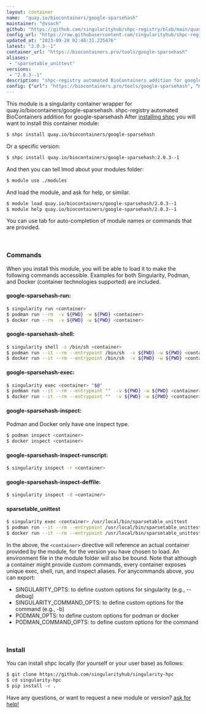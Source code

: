 ```yaml
---
layout: container
name:  "quay.io/biocontainers/google-sparsehash"
maintainer: "@vsoch"
github: "https://github.com/singularityhub/shpc-registry/blob/main/quay.io/biocontainers/google-sparsehash/container.yaml"
config_url: "https://raw.githubusercontent.com/singularityhub/shpc-registry/main/quay.io/biocontainers/google-sparsehash/container.yaml"
updated_at: "2023-09-28 02:48:31.225476"
latest: "2.0.3--1"
container_url: "https://biocontainers.pro/tools/google-sparsehash"
aliases:
 - "sparsetable_unittest"
versions:
 - "2.0.3--1"
description: "shpc-registry automated BioContainers addition for google-sparsehash"
config: {"url": "https://biocontainers.pro/tools/google-sparsehash", "maintainer": "@vsoch", "description": "shpc-registry automated BioContainers addition for google-sparsehash", "latest": {"2.0.3--1": "sha256:b5eabd7ede74ceaebe0395d65a9794f4b95ce2db835f75b199bb1d6b37e3b363"}, "tags": {"2.0.3--1": "sha256:b5eabd7ede74ceaebe0395d65a9794f4b95ce2db835f75b199bb1d6b37e3b363"}, "docker": "quay.io/biocontainers/google-sparsehash", "aliases": {"sparsetable_unittest": "/usr/local/bin/sparsetable_unittest"}}
---
```


This module is a singularity container wrapper for quay.io/biocontainers/google-sparsehash.
shpc-registry automated BioContainers addition for google-sparsehash
After [installing shpc](#install) you will want to install this container module:


```bash
$ shpc install quay.io/biocontainers/google-sparsehash
```

Or a specific version:

```bash
$ shpc install quay.io/biocontainers/google-sparsehash:2.0.3--1
```

And then you can tell lmod about your modules folder:

```bash
$ module use ./modules
```

And load the module, and ask for help, or similar.

```bash
$ module load quay.io/biocontainers/google-sparsehash/2.0.3--1
$ module help quay.io/biocontainers/google-sparsehash/2.0.3--1
```

You can use tab for auto-completion of module names or commands that are provided.

<br>

### Commands

When you install this module, you will be able to load it to make the following commands accessible.
Examples for both Singularity, Podman, and Docker (container technologies supported) are included.

#### google-sparsehash-run:

```bash
$ singularity run <container>
$ podman run --rm  -v ${PWD} -w ${PWD} <container>
$ docker run --rm  -v ${PWD} -w ${PWD} <container>
```

#### google-sparsehash-shell:

```bash
$ singularity shell -s /bin/sh <container>
$ podman run --it --rm --entrypoint /bin/sh  -v ${PWD} -w ${PWD} <container>
$ docker run --it --rm --entrypoint /bin/sh  -v ${PWD} -w ${PWD} <container>
```

#### google-sparsehash-exec:

```bash
$ singularity exec <container> "$@"
$ podman run --it --rm --entrypoint ""  -v ${PWD} -w ${PWD} <container> "$@"
$ docker run --it --rm --entrypoint ""  -v ${PWD} -w ${PWD} <container> "$@"
```

#### google-sparsehash-inspect:

Podman and Docker only have one inspect type.

```bash
$ podman inspect <container>
$ docker inspect <container>
```

#### google-sparsehash-inspect-runscript:

```bash
$ singularity inspect -r <container>
```

#### google-sparsehash-inspect-deffile:

```bash
$ singularity inspect -d <container>
```


#### sparsetable_unittest

```bash
$ singularity exec <container> /usr/local/bin/sparsetable_unittest
$ podman run --it --rm --entrypoint /usr/local/bin/sparsetable_unittest   -v ${PWD} -w ${PWD} <container> -c " $@"
$ docker run --it --rm --entrypoint /usr/local/bin/sparsetable_unittest   -v ${PWD} -w ${PWD} <container> -c " $@"
```



In the above, the `<container>` directive will reference an actual container provided
by the module, for the version you have chosen to load. An environment file in the
module folder will also be bound. Note that although a container
might provide custom commands, every container exposes unique exec, shell, run, and
inspect aliases. For anycommands above, you can export:

 - SINGULARITY_OPTS: to define custom options for singularity (e.g., --debug)
 - SINGULARITY_COMMAND_OPTS: to define custom options for the command (e.g., -b)
 - PODMAN_OPTS: to define custom options for podman or docker
 - PODMAN_COMMAND_OPTS: to define custom options for the command

<br>

### Install

You can install shpc locally (for yourself or your user base) as follows:

```bash
$ git clone https://github.com/singularityhub/singularity-hpc
$ cd singularity-hpc
$ pip install -e .
```

Have any questions, or want to request a new module or version? [ask for help!](https://github.com/singularityhub/singularity-hpc/issues)